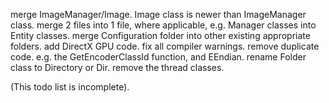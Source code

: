 merge ImageManager/Image. Image class is newer than ImageManager class.
merge 2 files into 1 file, where applicable, e.g. Manager classes into Entity classes.
merge Configuration folder into other existing appropriate folders.
add DirectX GPU code.
fix all compiler warnings.
remove duplicate code. e.g. the GetEncoderClassId function, and EEndian.
rename Folder class to Directory or Dir.
remove the thread classes.

(This todo list is incomplete).